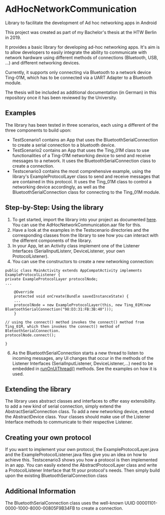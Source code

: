 # AdHocNetworkCommunication
Library to facilitate the development of Ad hoc networking apps in Android

This project was created as part of my Bachelor's thesis at the HTW Berlin in 2019.

It provides a basic library for developing ad-hoc networking apps. 
It's aim is to allow developers to easily integrate the ability to communicate with network hardware using different methods of connections (Bluetooth, USB, ...) and different networking devices.

Currently, it supports only connecting via Bluetooth to a network device Ting-01M, which has to be connected via a UART Adapter to a Bluetooth module.

The thesis will be included as additional documentation (in German) in this repository once it has been reviewed by the University.


## Examples
The library has been tested in three scenarios, each using a different of the three components to build upon:
- TestScenario1 contains an App that uses the BluetoothSerialConnection to create a serial connection to a bluetooth device. 
- TestScenario2 contains an App that uses the Ting_01M class to use functionalities of a Ting-01M networking device to send and receive messages to a network. It uses the BluetoothSerialConnection class to create a connection.
- Testscenario3 contains the most comprehensive example, using the library's ExampleProtocolLayer class to send and receive messages that are contained in this protocol. It uses the Ting_01M class to control a networking device accordingly, as well as the BluetoothSerialConnection class for connecting to the Ting_01M module.


## Step-by-Step: Using the library
1. To get started, import the library into your project as documented [here](https://developer.android.com/studio/projects/android-library#AddDependency). You can use the AdHocNetworkCommunication.aar file for this.
2. Have a look at the examples in the Testscenario directories and the corresponding classes from the library to see how you can interact with the different components of the library.
3. In your App, let an Activity class implement one of the Listener Interfaces (SerialInputListenr, DeviceListener, your own ProtocolListener). 
4. You can use the constructors to create a new networking connection:
```
public class MainActivity extends AppCompatActivity implements ExampleProtocolListener {
private ExampleProtocolLayer protocolNode;
...

    @Override
    protected void onCreate(Bundle savedInstanceState) {
    ...
    protocolNode = new ExampleProtocolLayer(this, new Ting_01M(new BluetoothSerialConnection("98:D3:31:FB:3B:40")));
    }
    
// using the connect() method invokes the connect() method from Ting_01M, which then invokes the connect() method of BletoothSerialConnection.
protocolNode.connect();

}

```
6. As the BluetoothSerialConnection starts a new thread to listen to incoming messages, any UI changes that occur in the methods of the Listener Interfaces (SerialInputListener, DeviceListener,...) need to be embedded in [runOnUiThread()](https://developer.android.com/reference/android/app/Activity.html#runOnUiThread(java.lang.Runnable)) methods. See the examples on how it is used.

## Extending the library
The library uses abstract classes and interfaces to offer easy extensibility. to add a new kind of serial connection, simply extend the AbstractSerialConnection class. To add a new networking device, extend the AbstractDevice class. Your classes should make use of the Listener Interface methods to communicate to their respective Listener.

## Creating your own protocol
If you want to implement your own protocol, the ExampleProtocolLayer.java and the ExampleProtocolListener.java files give you an idea on how to achieve this. Testscenario3 shows you how a protocol is then implemented in an app.
You can easily extend the AbstractProtocolLayer class and write a ProtocolListener Interface that fit your protocol's needs. Then simply build upon the existing BluetoothSerialConnection class

## Additional Information
The BluetoothSerialConnection class uses the well-known UUID 00001101-0000-1000-8000-00805F9B34FB to create a connection. 
